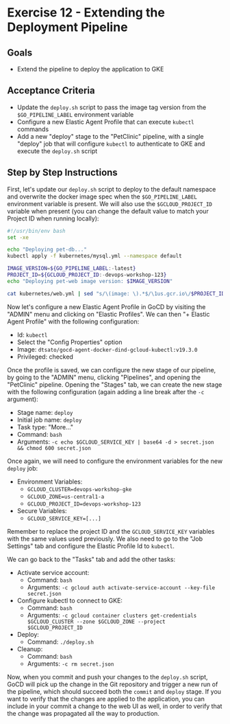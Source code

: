 # Exercise 12 - Extending the Deployment Pipeline

## Goals

* Extend the pipeline to deploy the application to GKE

## Acceptance Criteria

* Update the `deploy.sh` script to pass the image tag version from the
`$GO_PIPELINE_LABEL` environment variable
* Configure a new Elastic Agent Profile that can execute `kubectl` commands
* Add a new "deploy" stage to the "PetClinic" pipeline, with a single "deploy"
job that will configure `kubectl` to authenticate to GKE and execute the
`deploy.sh` script

## Step by Step Instructions

First, let's update our `deploy.sh` script to deploy to the default namespace
and overwrite the docker image spec when the `$GO_PIPELINE_LABEL` environment
variable is present. We will also use the `$GCLOUD_PROJECT_ID` variable when
present (you can change the default value to match your Project ID when running
locally):

```bash
#!/usr/bin/env bash
set -xe

echo "Deploying pet-db..."
kubectl apply -f kubernetes/mysql.yml --namespace default

IMAGE_VERSION=${GO_PIPELINE_LABEL:-latest}
PROJECT_ID=${GCLOUD_PROJECT_ID:-devops-workshop-123}
echo "Deploying pet-web image version: $IMAGE_VERSION"

cat kubernetes/web.yml | sed "s/\(image: \).*$/\1us.gcr.io\/$PROJECT_ID\/pet-app:$IMAGE_VERSION/" | kubectl apply -f - --namespace default
```

Now let's configure a new Elastic Agent Profile in GoCD by visiting the "ADMIN"
menu and clicking on "Elastic Profiles". We can then "+ Elastic Agent Profile"
with the following configuration:

* Id: `kubectl`
* Select the "Config Properties" option
* Image: `dtsato/gocd-agent-docker-dind-gcloud-kubectl:v19.3.0`
* Privileged: checked

Once the profile is saved, we can configure the new stage of our pipeline, by
going to the "ADMIN" menu, clicking "Pipelines", and opening the "PetClinic"
pipeline. Opening the "Stages" tab, we can create the new stage with the
following configuration (again adding a line break after the `-c` argument):

* Stage name: `deploy`
* Initial job name: `deploy`
* Task type: "More..."
* Command: `bash`
* Arguments: `-c echo $GCLOUD_SERVICE_KEY | base64 -d > secret.json && chmod 600 secret.json`

Once again, we will need to configure the environment variables for the new
`deploy` job:

* Environment Variables:
  * `GCLOUD_CLUSTER=devops-workshop-gke`
  * `GCLOUD_ZONE=us-central1-a`
  * `GCLOUD_PROJECT_ID=devops-workshop-123`
* Secure Variables:
  * `GCLOUD_SERVICE_KEY=[...]`

Remember to replace the project ID and the `GCLOUD_SERVICE_KEY` variables with
the same values used previously. We also need to go to the "Job Settings" tab
and configure the Elastic Profile Id to `kubectl`.

We can go back to the "Tasks" tab and add the other tasks:

* Activate service account:
  * Command: `bash`
  * Arguments: `-c gcloud auth activate-service-account --key-file secret.json`
* Configure kubectl to connect to GKE:
  * Command: `bash`
  * Arguments: `-c gcloud container clusters get-credentials $GCLOUD_CLUSTER --zone $GCLOUD_ZONE --project $GCLOUD_PROJECT_ID`
* Deploy:
  * Command: `./deploy.sh`
* Cleanup:
  * Command: `bash`
  * Arguments: `-c rm secret.json`

Now, when you commit and push your changes to the `deploy.sh` script, GoCD will
pick up the change in the Git repository and trigger a new run of the pipeline,
which should succeed both the `commit` and `deploy` stage. If you want to verify
that the changes are applied to the application, you can include in your commit
a change to the web UI as well, in order to verify that the change was
propagated all the way to production.
